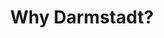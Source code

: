 ---
title: Why Darmstadt?
heading1: World-Class Research
paragraph1: Lorem ipsum dolor sit amet consectetur adipisicing elit. Sequi, nisi accusantium maiores assumenda eos sit laborum tempora laboriosam. Culpa quibusdam voluptatibus molestiae dolorem porro esse ipsam explicabo consequatur voluptate beatae.
image1: https://images.unsplash.com/photo-1581091226825-a6a2a5aee158?q=80&w=1740&auto=format&fit=crop&ixlib=rb-4.0.3&ixid=M3wxMjA3fDB8MHxwaG90by1wYWdlfHx8fGVufDB8fHx8fA%3D%3D
imagAlt1: Woman researching in robotics lab
heading2: Home to Industry Leaders
paragraph2: Lorem ipsum dolor sit amet consectetur adipisicing elit. Sequi, nisi accusantium maiores assumenda eos sit laborum tempora laboriosam. Culpa quibusdam voluptatibus molestiae dolorem porro esse ipsam explicabo consequatur voluptate beatae.
image2: https://images.unsplash.com/photo-1538449327350-43b4fcfd35ac?q=80&w=1746&auto=format&fit=crop&ixlib=rb-4.0.3&ixid=M3wxMjA3fDB8MHxwaG90by1wYWdlfHx8fGVufDB8fHx8fA%3D%3D
imagAlt2: Close up of microphone on bright stage
heading3: At the Heart of the Metro Region
paragraph3: Lorem ipsum dolor sit amet consectetur adipisicing elit. Sequi, nisi accusantium maiores assumenda eos sit laborum tempora laboriosam. Culpa quibusdam voluptatibus molestiae dolorem porro esse ipsam explicabo consequatur voluptate beatae.
image3: https://images.unsplash.com/photo-1702307383737-5c6c30a2c650?q=80&w=1974&auto=format&fit=crop&ixlib=rb-4.0.3&ixid=M3wxMjA3fDB8MHxwaG90by1wYWdlfHx8fGVufDB8fHx8fA%3D%3D
imagAlt3: Darmstadt city center at sunset with blurred streetlights
---